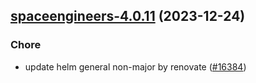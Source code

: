 

## [spaceengineers-4.0.11](https://github.com/truecharts/charts/compare/spaceengineers-4.0.10...spaceengineers-4.0.11) (2023-12-24)

### Chore

- update helm general non-major by renovate ([#16384](https://github.com/truecharts/charts/issues/16384))
  
  